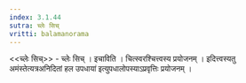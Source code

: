 ```yaml
---
index: 3.1.44
sutra: च्लेः सिच्
vritti: balamanorama
---
```


<<च्लेः सिच्>> - च्लेः सिच् । इचाविति । चित्स्वरश्चित्त्वस्य प्रयोजनम् । इदित्त्वस्यतु अमंस्तेत्यत्रअनिदितां हल उपधाया॑ इत्युपधालोपस्याऽप्रवृत्तिः प्रयोजनम् । 